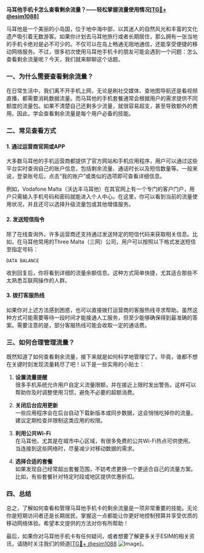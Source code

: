 **马耳他手机卡怎么查看剩余流量？——轻松掌握流量使用情况[[TG💪+ @esim1088](https://t.me/s/esim1088)]**

马耳他是一个美丽的小岛国，位于地中海中部，以其迷人的自然风光和丰富的文化遗产吸引着无数游客。如果你计划去马耳他旅行或者长期居住，那么拥有一张当地的手机卡绝对是必不可少的。不仅可以在岛上畅通无阻地通信，还能享受便捷的移动网络服务。不过，很多初次使用马耳他手机卡的朋友可能会遇到一个问题：怎么查看剩余流量呢？今天，我们就来聊聊这个话题。

### 一、为什么需要查看剩余流量？

在日常生活中，我们离不开手机上网，无论是刷社交媒体、查地图导航还是看视频直播，都需要消耗数据流量。而马耳他的手机套餐通常会根据用户的需求提供不同额度的流量包。如果不清楚自己还剩多少流量，就很容易超支，甚至导致额外的费用。因此，学会查看剩余流量是每个用户必备的技能。

### 二、常见查看方式

#### 1. **通过运营商官网或APP**
大多数马耳他的手机运营商都提供了官方网站和手机应用程序，用户可以通过这些平台实时查询自己的账户信息，包括剩余流量、通话时长以及短信数量等。一般来说，登录账号后，点击“我的账户”或类似的选项即可查看详细信息。

例如，Vodafone Malta（沃达丰马耳他）在其官网上有一个专门的客户门户，用户只需输入手机号码和密码就能进入个人中心。在这里，你可以看到当前的流量使用状况，并且还可以选择升级流量包或其他增值服务。

#### 2. **发送短信指令**
除了在线查询外，许多运营商还支持通过发送特定的短信代码来获取相关信息。比如，在马耳他常用的Three Malta（三网）公司，用户可以按照以下格式发送短信至指定号码：

```
DATA BALANCE
```

收到回复后，你将看到详细的流量余额信息。这种方式简单快捷，尤其适合那些不太熟悉互联网操作的人群。

#### 3. **拨打客服热线**
如果你对上述方法感到困惑，也可以直接拨打运营商的客服热线寻求帮助。虽然这种方式可能需要等待一段时间才能接通人工服务，但至少能够确保得到最准确的答案。需要注意的是，部分客服热线可能会收取一定的通话费。

### 三、如何合理管理流量？

既然知道了如何查看剩余流量，接下来就是如何科学地管理它了。毕竟，谁都不想在关键时刻发现流量耗尽了吧！以下是一些实用的小贴士：

1. **设置流量提醒**  
   很多手机系统允许用户自定义流量限额，并在接近上限时发出警告。这样可以帮助你及时调整使用习惯，避免不必要的超额消费。

2. **关闭后台应用更新**  
   一些应用程序会在后台自动下载新版本或同步数据，这会悄悄吃掉你的流量。建议定期检查并限制这类应用的权限。

3. **利用公共Wi-Fi**  
   在马耳他，尤其是在城市中心区域，有很多免费的公共Wi-Fi热点可供使用。当连接到这些网络时，尽量减少对移动数据的需求。

4. **选择合适的套餐**  
   如果发现自己经常超出套餐范围，不妨考虑更换一个更适合自己的流量方案。比如，有些套餐针对特定时段或地区提供优惠折扣。

### 四、总结

总之，了解如何查看和管理马耳他手机卡的剩余流量是一项非常重要的技能。无论你是短期访问者还是长期居民，掌握这一点都能让你更好地控制预算并享受优质的移动网络体验。希望本文提供的方法对你有所帮助！

最后，如果你对马耳他手机卡有任何疑问，或者想要了解更多关于ESIM的相关资讯，请随时关注我们的频道[[TG💪+ @esim1088](https://t.me/s/esim1088) ![Image](https://i.postimg.cc/4NQfJmqS/Snipaste-2025-05-13-00-14-12.png)]。